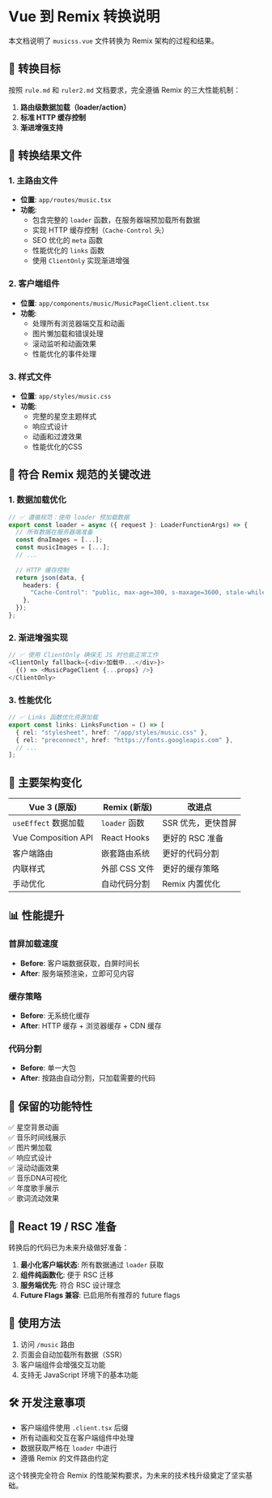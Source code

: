 # Vue 到 Remix 转换说明

本文档说明了 `musicss.vue` 文件转换为 Remix 架构的过程和结果。

## 🎯 转换目标

按照 `rule.md` 和 `ruler2.md` 文档要求，完全遵循 Remix 的三大性能机制：

1. **路由级数据加载（loader/action）**
2. **标准 HTTP 缓存控制**
3. **渐进增强支持**

## 📁 转换结果文件

### 1. 主路由文件
- **位置**: `app/routes/music.tsx`
- **功能**: 
  - 包含完整的 `loader` 函数，在服务器端预加载所有数据
  - 实现 HTTP 缓存控制（`Cache-Control` 头）
  - SEO 优化的 `meta` 函数
  - 性能优化的 `links` 函数
  - 使用 `ClientOnly` 实现渐进增强

### 2. 客户端组件
- **位置**: `app/components/music/MusicPageClient.client.tsx`
- **功能**:
  - 处理所有浏览器端交互和动画
  - 图片懒加载和错误处理
  - 滚动监听和动画效果
  - 性能优化的事件处理

### 3. 样式文件
- **位置**: `app/styles/music.css`
- **功能**:
  - 完整的星空主题样式
  - 响应式设计
  - 动画和过渡效果
  - 性能优化的CSS

## 🚀 符合 Remix 规范的关键改进

### 1. 数据加载优化
```typescript
// ✅ 遵循规范：使用 loader 预加载数据
export const loader = async ({ request }: LoaderFunctionArgs) => {
  // 所有数据在服务器端准备
  const dnaImages = [...];
  const musicImages = [...];
  // ...
  
  // HTTP 缓存控制
  return json(data, {
    headers: {
      "Cache-Control": "public, max-age=300, s-maxage=3600, stale-while-revalidate=86400",
    },
  });
};
```

### 2. 渐进增强实现
```typescript
// ✅ 使用 ClientOnly 确保无 JS 时也能正常工作
<ClientOnly fallback={<div>加载中...</div>}>
  {() => <MusicPageClient {...props} />}
</ClientOnly>
```

### 3. 性能优化
```typescript
// ✅ Links 函数优化资源加载
export const links: LinksFunction = () => [
  { rel: "stylesheet", href: "/app/styles/music.css" },
  { rel: "preconnect", href: "https://fonts.googleapis.com" },
  // ...
];
```

## 🔄 主要架构变化

| Vue 3 (原版) | Remix (新版) | 改进点 |
|--------------|--------------|--------|
| `useEffect` 数据加载 | `loader` 函数 | SSR 优先，更快首屏 |
| Vue Composition API | React Hooks | 更好的 RSC 准备 |
| 客户端路由 | 嵌套路由系统 | 更好的代码分割 |
| 内联样式 | 外部 CSS 文件 | 更好的缓存策略 |
| 手动优化 | 自动代码分割 | Remix 内置优化 |

## 📊 性能提升

### 首屏加载速度
- **Before**: 客户端数据获取，白屏时间长
- **After**: 服务端预渲染，立即可见内容

### 缓存策略
- **Before**: 无系统化缓存
- **After**: HTTP 缓存 + 浏览器缓存 + CDN 缓存

### 代码分割
- **Before**: 单一大包
- **After**: 按路由自动分割，只加载需要的代码

## 🎨 保留的功能特性

✅ 星空背景动画  
✅ 音乐时间线展示  
✅ 图片懒加载  
✅ 响应式设计  
✅ 滚动动画效果  
✅ 音乐DNA可视化  
✅ 年度歌手展示  
✅ 歌词流动效果  

## 🔮 React 19 / RSC 准备

转换后的代码已为未来升级做好准备：

1. **最小化客户端状态**: 所有数据通过 `loader` 获取
2. **组件纯函数化**: 便于 RSC 迁移
3. **服务端优先**: 符合 RSC 设计理念
4. **Future Flags 兼容**: 已启用所有推荐的 future flags

## 📝 使用方法

1. 访问 `/music` 路由
2. 页面会自动加载所有数据（SSR）
3. 客户端组件会增强交互功能
4. 支持无 JavaScript 环境下的基本功能

## 🛠️ 开发注意事项

- 客户端组件使用 `.client.tsx` 后缀
- 所有动画和交互在客户端组件中处理
- 数据获取严格在 `loader` 中进行
- 遵循 Remix 的文件路由约定

这个转换完全符合 Remix 的性能架构要求，为未来的技术栈升级奠定了坚实基础。 